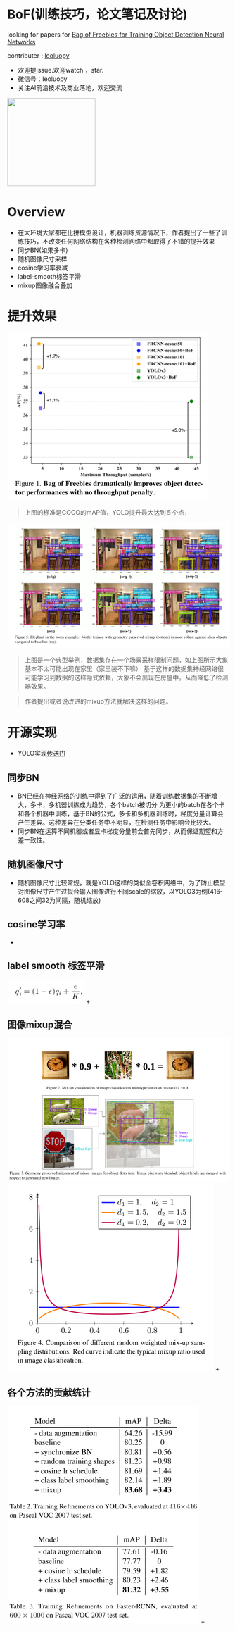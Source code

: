 



# BoF(训练技巧，论文笔记及讨论)

looking for papers for [Bag of Freebies for Training Object Detection Neural Networks](https://arxiv.org/abs/1902.04103?context=cs.CV)

contributer : [leoluopy](https://github.com/leoluopy)

+ 欢迎提issue.欢迎watch ，star.
+ 微信号：leoluopy
+ 关注AI前沿技术及商业落地，欢迎交流

<img width="200" height="200" src="https://github.com/leoluopy/paper_discussing/blob/master/wechat_id.jpeg"/>


# Overview
+ 在大环境大家都在比拼模型设计，机器训练资源情况下，作者提出了一些了训练技巧，不改变任何网络结构在各种检测网络中都取得了不错的提升效果
+ 同步BN(如果多卡)
+ 随机图像尺寸采样
+ cosine学习率衰减
+ label-smooth标签平滑
+ mixup图像融合叠加

# 提升效果
![](./improve_atdiffnet.png)
> 上图的标准是COCO的mAP值，YOLO提升最大达到５个点，

![](./elephant_det.png)
> 上图是一个典型举例，数据集存在一个场景采样限制问题，如上图所示大象基本不太可能出现在家里（家里装不下嘛）
基于这样的数据集神经网络很可能学习到数据的这样隐式依赖，大象不会出现在房屋中。从而降低了检测器效果。

> 作者提出或者说改进的mixup方法就解决这样的问题。

# 开源实现
+ YOLO实现[传送门](https://github.com/leoluopy/yolo_bof)

## 同步BN
+ BN已经在神经网络的训练中得到了广泛的运用，随着训练数据集的不断增大，多卡，多机器训练成为趋势，各个batch被切分
为更小的batch在各个卡和各个机器中训练，基于BN的公式，多卡和多机器训练时，梯度分量计算会产生差异。这种差异在分类任务中不明显，在检测任务中影响会比较大。
+ 同步BN在运算不同机器或者显卡梯度分量前会首先同步，从而保证期望和方差一致性。

## 随机图像尺寸
+ 随机图像尺寸比较常规，就是YOLO这样的类似全卷积网络中，为了防止模型对图像尺寸产生过拟合输入图像进行不同scale的缩放，以YOLO3为例(416-608之间32为间隔，随机缩放)

## cosine学习率
+ 

## label smooth 标签平滑
![](./label_smooth_equation.png)
+ 

## 图像mixup混合
![](./mixup_ex.png)
![](./mixup_beta.png)
+ 

## 各个方法的贡献统计
![](./improve_by_diff_bof.png)
+ 

